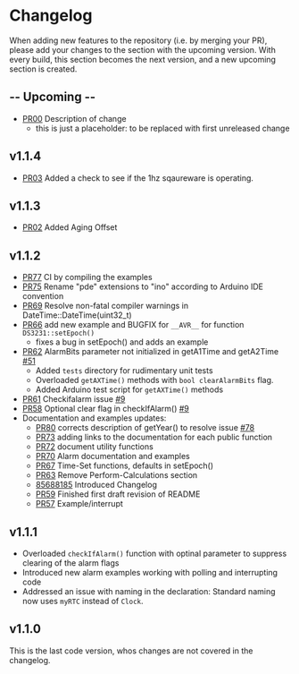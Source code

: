 # Changelog

When adding new features to the repository (i.e. by merging your PR), please add your changes to the section with the upcoming version. With every build, this section becomes the next version, and a new upcoming section is created.

## -- Upcoming --

- [PR00](https://github.com/NorthernWidget/DS3231/pull/00) Description of change
    * this is just a placeholder: to be replaced with first unreleased change

## v1.1.4
- [PR03](https://github.com/The-Kinky-Coder/DS3231/pull/3) Added a check to see if the 1hz sqaureware is operating.

## v1.1.3
- [PR02](https://github.com/The-Kinky-Coder/DS3231/pull/2) Added Aging Offset

## v1.1.2

- [PR77](https://github.com/NorthernWidget/DS3231/pull/77) CI by compiling the examples
- [PR75](https://github.com/NorthernWidget/DS3231/pull/75) Rename "pde" extensions to "ino" according to Arduino IDE convention
- [PR69](https://github.com/NorthernWidget/DS3231/pull/69) Resolve non-fatal compiler warnings in DateTime::DateTime(uint32_t)
- [PR66](https://github.com/NorthernWidget/DS3231/pull/66) add new example and BUGFIX for `__AVR__` for function `DS3231::setEpoch()`
    * fixes a bug in setEpoch() and adds an example
- [PR62](https://github.com/NorthernWidget/DS3231/pull/62) AlarmBits parameter not initialized in getA1Time and getA2Time [#51](https://github.com/NorthernWidget/DS3231/issues/51)
    * Added `tests` directory for rudimentary unit tests
    * Overloaded `getAXTime()` methods with `bool clearAlarmBits` flag.
    * Added Arduino test script for `getAXTime()` methods
- [PR61](https://github.com/NorthernWidget/DS3231/pull/61) Checkifalarm issue [#9](https://github.com/NorthernWidget/DS3231/issues/9)
- [PR58](https://github.com/NorthernWidget/DS3231/pull/58) Optional clear flag in checkIfAlarm() [#9](https://github.com/NorthernWidget/DS3231/issues/9)
- Documentation and examples updates:
    * [PR80](https://github.com/NorthernWidget/DS3231/pull/80) corrects description of getYear() to resolve issue [#78](https://github.com/NorthernWidget/DS3231/issues/78)
    * [PR73](https://github.com/NorthernWidget/DS3231/pull/73) adding links to the documentation for each public function
    * [PR72](https://github.com/NorthernWidget/DS3231/pull/72) document utility functions
    * [PR70](https://github.com/NorthernWidget/DS3231/pull/70) Alarm documentation and examples
    * [PR67](https://github.com/NorthernWidget/DS3231/pull/67) Time-Set functions, defaults in setEpoch()
    * [PR63](https://github.com/NorthernWidget/DS3231/pull/63) Remove Perform-Calculations section
    * [85688185](https://github.com/NorthernWidget/DS3231/commit/8568818513d8d9912e5f9d6a3810b0b4793eb2e2) Introduced Changelog
    * [PR59](https://github.com/NorthernWidget/DS3231/pull/59) Finished first draft revision of README
    * [PR57](https://github.com/NorthernWidget/DS3231/pull/57) Example/interrupt

## v1.1.1
- Overloaded `checkIfAlarm()` function with optinal parameter to suppress clearing of the alarm flags
- Introduced new alarm examples working with polling and interrupting code
- Addressed an issue with naming in the declaration: Standard naming now uses `myRTC` instead of `Clock`.


## v1.1.0
This is the last code version, whos changes are not covered in the changelog.
